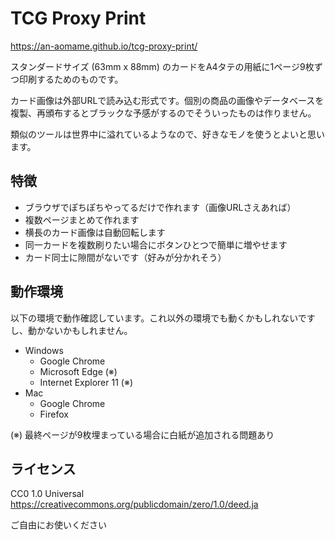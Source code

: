 # TCG Proxy Print

https://an-aomame.github.io/tcg-proxy-print/

スタンダードサイズ (63mm x 88mm) のカードをA4タテの用紙に1ページ9枚ずつ印刷するためのものです。

カード画像は外部URLで読み込む形式です。個別の商品の画像やデータベースを複製、再頒布するとブラックな予感がするのでそういったものは作りません。

類似のツールは世界中に溢れているようなので、好きなモノを使うとよいと思います。

## 特徴

* ブラウザでぽちぽちやってるだけで作れます（画像URLさえあれば）
* 複数ページまとめて作れます
* 横長のカード画像は自動回転します
* 同一カードを複数刷りたい場合にボタンひとつで簡単に増やせます
* カード同士に隙間がないです（好みが分かれそう）

## 動作環境

以下の環境で動作確認しています。これ以外の環境でも動くかもしれないですし、動かないかもしれません。

* Windows
  * Google Chrome
  * Microsoft Edge (※)
  * Internet Explorer 11 (※)
* Mac
  * Google Chrome
  * Firefox

(※) 最終ページが9枚埋まっている場合に白紙が追加される問題あり

## ライセンス

CC0 1.0 Universal  
https://creativecommons.org/publicdomain/zero/1.0/deed.ja

ご自由にお使いください
